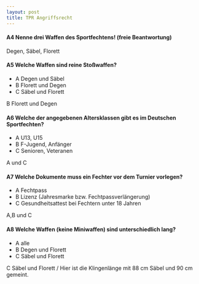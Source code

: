 ```yaml
---
layout: post
title: TPR Angriffsrecht
---
```

#### A4 Nenne drei Waffen des Sportfechtens! (freie Beantwortung)

Degen, Säbel, Florett

#### A5 Welche Waffen sind reine Stoßwaffen? 
* A Degen und Säbel
* B Florett und Degen
* C Säbel und Florett

B Florett und Degen

#### A6 Welche der angegebenen Altersklassen gibt es im Deutschen Sportfechten? 
* A U13, U15
* B F-Jugend, Anfänger
* C Senioren, Veteranen

A und C 

#### A7 Welche Dokumente muss ein Fechter vor dem Turnier vorlegen? 
* A Fechtpass
* B Lizenz (Jahresmarke bzw. Fechtpassverlängerung)
* C Gesundheitsattest bei Fechtern unter 18 Jahren

A,B und C

#### A8 Welche Waffen (keine Miniwaffen) sind unterschiedlich lang? 
* A alle
* B Degen und Florett
* C Säbel und Florett 

C Säbel und Florett / Hier ist die Klingenlänge mit 88 cm Säbel und 90 cm gemeint. 